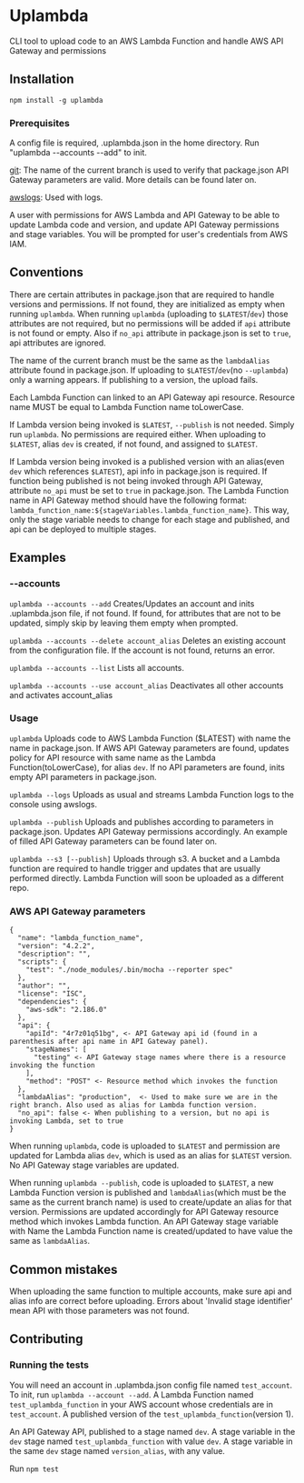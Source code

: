 # Uplambda

CLI tool to upload code to an AWS Lambda Function and handle AWS API Gateway and permissions

## Installation

`npm install -g uplambda`

### Prerequisites

A config file is required, .uplambda.json in the home directory. Run "uplambda --accounts --add" to init.

[git](https://git-scm.com/book/en/v2/Getting-Started-Installing-Git): The name of the current branch is used to verify that package.json API Gateway parameters are valid. More details can be found later on.

[awslogs](https://github.com/jorgebastida/awslogs): Used with logs.

A user with permissions for AWS Lambda and API Gateway to be able to update Lambda code and version, and update API Gateway permissions and stage variables. You will be prompted for user's credentials from AWS IAM.

## Conventions

There are certain attributes in package.json that are required to handle versions and permissions. If not found, they are initialized as empty when running `uplambda`. When running `uplambda` (uploading to `$LATEST`/`dev`) those attributes are not required, but no permissions will be added if `api` attribute is not found or empty. Also if `no_api` attribute in package.json is set to `true`, api attributes are ignored.  

The name of the current branch must be the same as the `lambdaAlias` attribute found in package.json. If uploading to `$LATEST`/`dev`(no `--uplambda`) only a warning appears. If publishing to a version, the upload fails.

Each Lambda Function can linked to an API Gateway api resource. Resource name MUST be equal to Lambda Function name toLowerCase.

If Lambda version being invoked is `$LATEST`, `--publish` is not needed. Simply run `uplambda`. No permissions are required either. When uploading to `$LATEST`, alias `dev` is created, if not found, and
assigned to `$LATEST`.

If Lambda version being invoked is a published version with an alias(even `dev` which references `$LATEST`), api info in package.json is required. If function being published is not being invoked through API Gateway, attribute `no_api` must be set to `true` in package.json. The Lambda Function name in API Gateway method should have the following format: `lambda_function_name:${stageVariables.lambda_function_name}`. This way, only the stage variable needs to change for each stage and published, and api can be deployed to multiple stages.

## Examples

### --accounts

`uplambda --accounts --add` Creates/Updates an account and inits .uplambda.json file, if not found. If found, for attributes that are not to be updated, simply skip by leaving them empty when prompted.

`uplambda --accounts --delete account_alias` Deletes an existing account from the configuration file. If the account is not found, returns an error.

`uplambda --accounts --list` Lists all accounts.

`uplambda --accounts --use account_alias` Deactivates all other accounts and activates account_alias

### Usage

`uplambda` Uploads code to AWS Lambda Function ($LATEST) with name the name in package.json. If AWS API Gateway parameters are found, updates policy for API resource with same name as the Lambda Function(toLowerCase), for alias `dev`. If no API parameters are found, inits empty API parameters in package.json.

`uplambda --logs` Uploads as usual and streams Lambda Function logs to the console using awslogs.

`uplambda --publish` Uploads and publishes according to parameters in package.json. Updates API Gateway permissions accordingly. An example of filled API Gateway parameters can be found later on.

`uplambda --s3 [--publish]` Uploads through s3. A bucket and a Lambda function are required to handle trigger and updates that are usually performed directly. Lambda Function will soon be uploaded as a different repo.

### AWS API Gateway parameters

    {
      "name": "lambda_function_name",
      "version": "4.2.2",
      "description": "",
      "scripts": {
        "test": "./node_modules/.bin/mocha --reporter spec"
      },
      "author": "",
      "license": "ISC",
      "dependencies": {
        "aws-sdk": "2.186.0"
      },
      "api": {
        "apiId": "4r7z01q51bg", <- API Gateway api id (found in a parenthesis after api name in API Gateway panel).
        "stageNames": [
          "testing" <- API Gateway stage names where there is a resource invoking the function
        ],
        "method": "POST" <- Resource method which invokes the function
      },
      "lambdaAlias": "production",  <- Used to make sure we are in the right branch. Also used as alias for Lambda function version.
      "no_api": false <- When publishing to a version, but no api is invoking Lambda, set to true
    }

When running `uplambda`, code is uploaded to `$LATEST` and permission are updated for Lambda alias `dev`, which is used as an alias for `$LATEST` version. No API Gateway stage variables are updated.

When running `uplambda --publish`, code is uploaded to `$LATEST`, a new Lambda Function version is published and `lambdaAlias`(which must be the same as the current branch name) is used to create/update an alias for that version. Permissions are updated accordingly for API Gateway resource method which invokes Lambda function. An API Gateway stage variable with Name the Lambda Function name is created/updated to have value the same as `lambdaAlias`.

## Common mistakes

When uploading the same function to multiple accounts, make sure api and alias info are correct before uploading. Errors about 'Invalid stage identifier' mean API with those parameters was not found.

## Contributing


### Running the tests
You will need an account in .uplambda.json config file named `test_account`. To init, run `uplambda --account --add`.
A Lambda Function named `test_uplambda_function` in your AWS account whose credentials are in `test_account`. A published version of the `test_uplambda_function`(version 1).

An API Gateway API, published to a stage named `dev`. A stage variable in the `dev` stage named `test_uplambda_function` with value `dev`. A stage variable in the same `dev` stage named `version_alias`, with any value.



Run `npm test`
